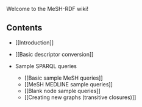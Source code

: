 Welcome to the MeSH-RDF wiki!

## Contents

* [[Introduction]]
* [[Basic descriptor conversion]]

* Sample SPARQL queries
    * [[Basic sample MeSH queries]]
    * [[MeSH MEDLINE sample queries]]
    * [[Blank node sample queries]]
    * [[Creating new graphs (transitive closures)]]


